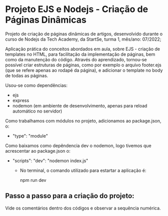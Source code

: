 # Projeto EJS e Nodejs - Criação de Páginas Dinâmicas



Projeto de criação de páginas dinâmicas de artigos, desenvolvido durante o curso de Nodejs da Tech Academy, da StartSe, turma 1, mês/ano: 07/2022;

Aplicação prática do conceitos abordados em aula, sobre EJS - criação de templates no HTML, para facilitação da implementação de páginas, bem como da manutenção do código. Através do aprendizado, tornou-se possível criar estruturas de páginas, como por exemplo o arquivo footer.ejs (que se refere apenas ao rodapé da página), e adicionar o template no body de todas as páginas.

Usou-se como dependências:

- ejs
- express
- nodemon (em ambiente de desenvolvimento, apenas para reload automático no servidor)

Como trabalhamos com módulos no projeto, adicionamos ao package.json, o:

- "type": "module"

Como baixamos como depêndencia dev o nodemon, logo tivemos que acrescentar ao package.json o:

- "scripts": "dev": "nodemon index.js"

  - No terminal, o comando utilizado para estartar a aplicação é:

    npm run dev

## Passo a passo para a criação do projeto:

Vide os comentários dentro dos códigos e observar a sequência numérica.